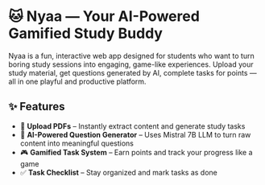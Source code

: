 # 🐱 Nyaa — Your AI-Powered Gamified Study Buddy
Nyaa is a fun, interactive web app designed for students who want to turn boring study sessions into engaging, game-like experiences. Upload your study material, get questions generated by AI, complete tasks for points — all in one playful and productive platform.

## ✨ Features

- 📄 **Upload PDFs** – Instantly extract content and generate study tasks
- 🧠 **AI-Powered Question Generator** – Uses Mistral 7B LLM to turn raw content into meaningful questions
- 🎮 **Gamified Task System** – Earn points and track your progress like a game
- ✅ **Task Checklist** – Stay organized and mark tasks as done
